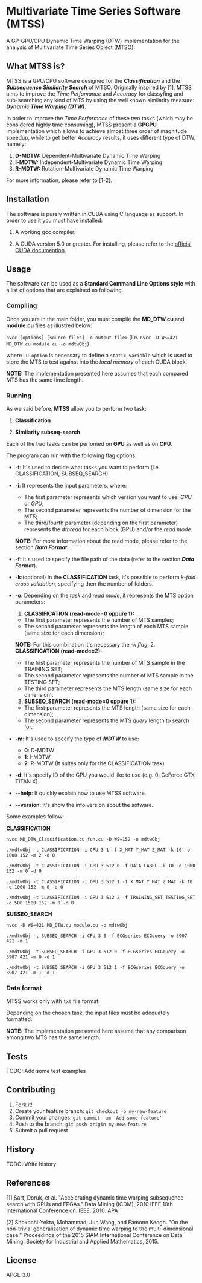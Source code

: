 # Multivariate Time Series Software (MTSS)

A GP-GPU/CPU Dynamic Time Warping (DTW) implementation for the analysis of Multivariate Time Series Object (MTSO).

## What MTSS is?

MTSS is a GPU/CPU software designed for the **_Classification_** and the **_Subsequence Similarity Search_** of MTSO. Originally inspired by [1], MTSS aims to improve the *Time Perfomance* and *Accuracy* for classyfing and sub-searching any kind of MTS by using the well known similarity measure: **_Dynamic Time Warping (DTW)_**. 

In order to improve the *Time Performace* of these two tasks (which may be considered highly time consuming), MTSS present a **GPGPU** implementation which allows to achieve almost three order of magnitude speedup, while to get better *Accuracy* results, it uses different type of DTW, namely:

1. **D-MDTW:** Dependent-Multivariate Dynamic Time Warping
2. **I-MDTW:** Independent-Multivariate Dynamic Time Warping
3. **R-MDTW:** Rotation-Multivariate Dynamic Time Warping

For more information, please refer to [1-2].

## Installation

The software is purely written in CUDA using C language as support. In order to use it you must have installed:

1. A working gcc compiler. 

2. A CUDA version 5.0 or greater. For installing, please refer to the [official CUDA documention](http://docs.nvidia.com/cuda/#axzz4al7PKeAs).


## Usage

The software can be used as a **Standard Command Line Options style** with a list of options that are explained as following. 

### Compiling

Once you are in the main folder, you must compile the **MD_DTW.cu** and **module.cu** files as illustred below:

`nvcc [options] [source files] -o output file>` (i.e. `nvcc -D WS=421 MD_DTW.cu module.cu -o mdtwObj`)

where `-D option` is necessary to define a `static variable` which is used to store the MTS to test against into the *local memory* of each CUDA block.

**NOTE:** The implementation presented here assumes that each compared MTS has the same time length.

### Running

As we said before, **MTSS** allow you to perform two task:

1. **Classification**

2. **Similarity subseq-search**

Each of the two tasks can be perfomed on **GPU** as well as on **CPU**.

The program can run with the following flag options:

- **-t**: It's used to decide what tasks you want to perform (i.e. CLASSIFICATION, SUBSEQ_SEARCH)
- **-i**: It represents the input parameters, where:
  * The first parameter represents which version you want to use: *CPU* or *GPU*;
  * The second parameter represents the number of dimension for the MTS;
  * The third/fourth parameter (depending on the first parameter) represents the *#thread* for each block (GPU) and/or the *read mode*.
  
  **NOTE:** For more information about the read mode, please refer to the section **_Data Format_**.
- **-f**: It's used to specify the file path of the data (refer to the section **_Data Format_**).
- **-k**:(optional) In the **CLASSIFICATION** task, it's possible to perform *k-fold cross validation*, specifying then the number of folders. 
- **-o**: Depending on the *task* and *read mode*, it represents the MTS option parameters:
  1. **CLASSIFICATION (read-mode=0 oppure 1):**
    * The first parameter represents the number of MTS samples;
    * The second parameter represents the length of each MTS sample (same size for each dimension);
    
    **NOTE:** For this combination it's necessary the *-k flag*,
  2. **CLASSIFICATION (read-mode=2):**
    * The first parameter represents the number of MTS sample in the TRAINING SET;
    * The second parameter represents the number of MTS sample in the TESTING SET;
    * The third parameter represents the MTS length (same size for each dimension).
  3. **SUBSEQ_SEARCH (read-mode=0 oppure 1):**
    * The first parameter represents the MTS length (same size for each dimension);
    * The second parameter represents the MTS *query* length to search for.
- **-m**: It's used to specify the type of **_MDTW_** to use:
  * **0**: D-MDTW
  * **1**: I-MDTW
  * **2**: R-MDTW (It suites only for the CLASSIFICATION task)
- **-d**: It's specify ID of the GPU you would like to use (e.g. 0: GeForce GTX TITAN X).
- **--help**: It quickly explain how to use MTSS software.
- **--version**: It's show the info version about the sofware.

Some examples follow:

**CLASSIFICATION**

`nvcc MD_DTW_Classification.cu fun.cu -D WS=152 -o mdtwObj`

`./mdtwObj -t CLASSIFICATION -i CPU 3 1 -f X_MAT Y_MAT Z_MAT -k 10 -o 1000 152 -m 2 -d 0`

`./mdtwObj -t CLASSIFICATION -i GPU 3 512 0 -f DATA LABEL -k 10 -o 1000 152 -m 0 -d 0`

`./mdtwObj -t CLASSIFICATION -i GPU 3 512 1 -f X_MAT Y_MAT Z_MAT -k 10 -o 1000 152 -m 0 -d 0`

`./mdtwObj -t CLASSIFICATION -i GPU 3 512 2 -f TRAINING_SET TESTING_SET -o 500 1500 152 -m 0 -d 0`

**SUBSEQ_SEARCH**

`nvcc -D WS=421 MD_DTW.cu module.cu -o mdtwObj`

`./mdtwObj -t SUBSEQ_SEARCH -i CPU 3 0 -f ECGseries ECGquery -o 3907 421 -m 1`

`./mdtwObj -t SUBSEQ_SEARCH -i GPU 3 512 0 -f ECGseries ECGquery -o 3907 421 -m 0 -d 1`

`./mdtwObj -t SUBSEQ_SEARCH -i GPU 3 512 1 -f ECGseries ECGquery -o 3907 421 -m 1 -d 1`


### Data format

MTSS works only with `txt` file format.

Depending on the chosen task, the input files must be adequately formatted. 


**NOTE:** The implementation presented here assume that any comparison among two MTS has the same length.


## Tests

TODO: Add some test examples

## Contributing

1. Fork it!
2. Create your feature branch: `git checkout -b my-new-feature`
3. Commit your changes: `git commit -am 'Add some feature'`
4. Push to the branch: `git push origin my-new-feature`
5. Submit a pull request

## History

TODO: Write history

## References

[1] Sart, Doruk, et al. "Accelerating dynamic time warping subsequence search with GPUs and FPGAs." Data Mining (ICDM), 2010 IEEE 10th International Conference on. IEEE, 2010.
APA

[2] Shokoohi-Yekta, Mohammad, Jun Wang, and Eamonn Keogh. "On the non-trivial generalization of dynamic time warping to the multi-dimensional case." Proceedings of the 2015 SIAM International Conference on Data Mining. Society for Industrial and Applied Mathematics, 2015.


## License

APGL-3.0
